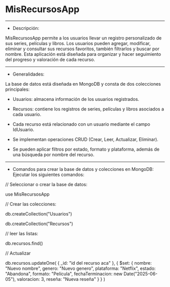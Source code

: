 # MisRecursosApp

-------------------------------------------------------------------------------------------------------------------------------------------
- Descripción:

MisRecursosApp permite a los usuarios llevar un registro personalizado de sus series, películas y libros. Los usuarios pueden agregar, modificar, eliminar y consultar sus recursos favoritos, también filtrarlos y buscar por nombre. Esta aplicación está diseñada para organizar y hacer seguimiento del progreso y valoración de cada recurso.

-------------------------------------------------------------------------------------------------------------------------------------------
- Generalidades:

La base de datos está diseñada en MongoDB y consta de dos colecciones principales:
- Usuarios: almacena información de los usuarios registrados.
- Recursos: contiene los registros de series, películas y libros asociados a cada usuario.

- Cada recurso está relacionado con un usuario mediante el campo IdUsuario.
- Se implementan operaciones CRUD (Crear, Leer, Actualizar, Eliminar).
- Se pueden aplicar filtros por estado, formato y plataforma, además de una búsqueda por nombre del recurso.

-------------------------------------------------------------------------------------------------------------------------------------------
- Comandos para crear la base de datos y colecciones en MongoDB:
Ejecutar los siguientes comandos:


// Seleccionar o crear la base de datos:

use MisRecursosApp


// Crear las colecciones:

db.createCollection("Usuarios")

db.createCollection("Recursos")


// leer las listas:

db.recursos.find()


// Actualizar

db.recursos.updateOne(
  { _id: "id del recurso aca" },
  {
    $set: {
      nombre: "Nuevo nombre",
      genero: "Nuevo genero",
      plataforma: "Netflix",
      estado: "Abandona",
      formato: "Película",
      fechaTerminacion: new Date("2025-06-05"),
      valoracion: 3,
      reseña: "Nueva reseña"
    }
  }
)
